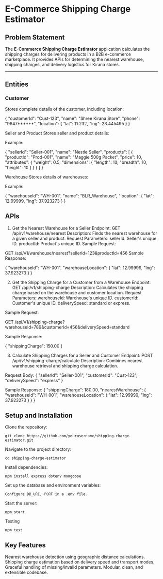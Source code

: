 # E-Commerce Shipping Charge Estimator

## Problem Statement
The **E-Commerce Shipping Charge Estimator** application calculates the shipping charges for delivering products in a B2B e-commerce marketplace. It provides APIs for determining the nearest warehouse, shipping charges, and delivery logistics for Kirana stores.

---

## Entities

### Customer
Stores complete details of the customer, including location:

  {
    "customerId": "Cust-123",
    "name": "Shree Kirana Store",
    "phone": "9847******",
    "location": { "lat": 11.232, "lng": 23.445495 }
  }

Seller and Product
Stores seller and product details:

Example:


{
  "sellerId": "Seller-001",
  "name": "Nestle Seller",
  "products": [
    {
      "productId": "Prod-001",
      "name": "Maggie 500g Packet",
      "price": 10,
      "attributes": {
        "weight": 0.5,
        "dimensions": { "length": 10, "breadth": 10, "height": 10 }
      }
    }
  ]
}


Warehouse
Stores details of warehouses:

Example:


{
  "warehouseId": "WH-001",
  "name": "BLR_Warehouse",
  "location": { "lat": 12.99999, "lng": 37.923273 }
}


## APIs

1. Get the Nearest Warehouse for a Seller
Endpoint: GET /api/v1/warehouse/nearest
Description: Finds the nearest warehouse for a given seller and product.
Request Parameters:
sellerId: Seller's unique ID.
productId: Product's unique ID.
Sample Request:


GET /api/v1/warehouse/nearest?sellerId=123&productId=456
Sample Response:


{
  "warehouseId": "WH-001",
  "warehouseLocation": { "lat": 12.99999, "lng": 37.923273 }
}


2. Get the Shipping Charge for a Customer from a Warehouse
Endpoint: GET /api/v1/shipping-charge
Description: Calculates the shipping charge based on the warehouse and customer location.
Request Parameters:
warehouseId: Warehouse's unique ID.
customerId: Customer's unique ID.
deliverySpeed: standard or express.

Sample Request:

GET /api/v1/shipping-charge?warehouseId=789&customerId=456&deliverySpeed=standard

Sample Response:

{
  "shippingCharge": 150.00
}

3. Calculate Shipping Charges for a Seller and Customer
Endpoint: POST /api/v1/shipping-charge/calculate
Description: Combines nearest warehouse retrieval and shipping charge calculation.

Request Body:
{
  "sellerId": "Seller-001",
  "customerId": "Cust-123",
  "deliverySpeed": "express"
}

Sample Response:
{
  "shippingCharge": 180.00,
  "nearestWarehouse": {
    "warehouseId": "WH-001",
    "warehouseLocation": { "lat": 12.99999, "lng": 37.923273 }
  }
}


## Setup and Installation

Clone the repository:

    git clone https://github.com/yourusername/shipping-charge-estimator.git

Navigate to the project directory:

    cd shipping-charge-estimator

Install dependencies:

    npm install express dotenv mongoose

Set up the database and environment variables:

    Configure DB_URI, PORT in a .env file.

Start the server:

    npm start

Testing

    npm test


## Key Features
Nearest warehouse detection using geographic distance calculations.
Shipping charge estimation based on delivery speed and transport modes.
Graceful handling of missing/invalid parameters.
Modular, clean, and extensible codebase.
